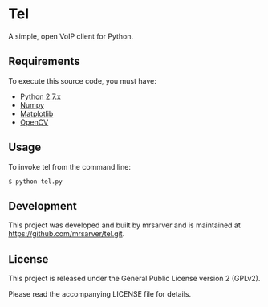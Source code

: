 Tel
===

A simple, open VoIP client for Python.

Requirements
------------

To execute this source code, you must have:
* [Python 2.7.x](http://www.python.org/download/releases/2.7.6/)
* [Numpy](http://www.numpy.org/)
* [Matplotlib](http://matplotlib.org/)
* [OpenCV](http://opencv.org/)

Usage
-----

To invoke tel from the command line:

	$ python tel.py
	
Development
-----------

This project was developed and built by mrsarver and is maintained at https://github.com/mrsarver/tel.git.

License
-------

This project is released under the General Public License version 2 (GPLv2).

Please read the accompanying LICENSE file for details.
